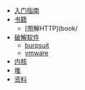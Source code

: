 <!-- docs/_sidebar.md -->

* [入门指南](rumen)
* [书籍](books/) 
   * [图解HTTP](book/
* [破解软件](pojie/jieshao)
   * [burpsuit](pojie/burpsuit)
   * [vmware](pojie/vmware-ubuntu)
* [内核]()
* [堆]()  
* [资料]()  
